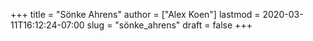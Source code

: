 +++
title = "Sönke Ahrens"
author = ["Alex Koen"]
lastmod = 2020-03-11T16:12:24-07:00
slug = "sönke_ahrens"
draft = false
+++
